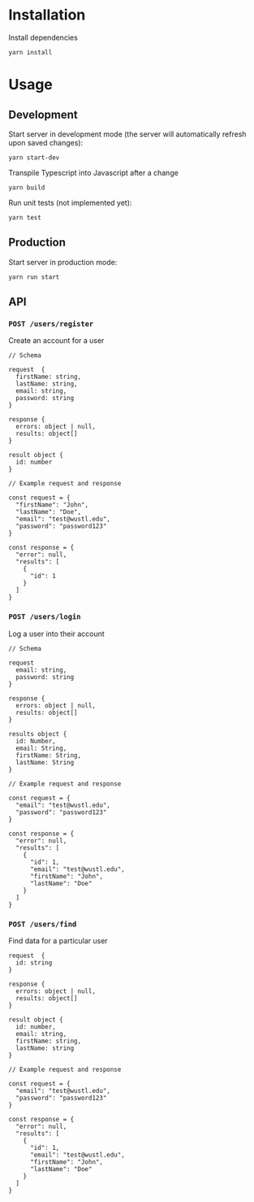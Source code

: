 # Installation

Install dependencies

```yarn install```

# Usage

## Development
Start server in development mode (the server will automatically refresh upon saved changes):

```yarn start-dev```

Transpile Typescript into Javascript after a change

```yarn build```

Run unit tests (not implemented yet):

```yarn test```

## Production
Start server in production mode:

```yarn run start```

## API

### `POST /users/register`

Create an account for a user

```
// Schema

request  {
  firstName: string,
  lastName: string,
  email: string,
  password: string
}

response {
  errors: object | null,
  results: object[]
}

result object {
  id: number
}

// Example request and response

const request = {
  "firstName": "John",
  "lastName": "Doe",
  "email": "test@wustl.edu",
  "password": "password123"
}

const response = {
  "error": null,
  "results": [
    {
      "id": 1
    }
  ]
}
```
### `POST /users/login`

Log a user into their account

```
// Schema

request
  email: string,
  password: string
}

response {
  errors: object | null,
  results: object[]
}

results object {
  id: Number,
  email: String,
  firstName: String,
  lastName: String
}

// Example request and response

const request = {
  "email": "test@wustl.edu",
  "password": "password123"
}

const response = {
  "error": null,
  "results": [
    {
      "id": 1,
      "email": "test@wustl.edu",
      "firstName": "John",
      "lastName": "Doe"
    }
  ]
}
```

### `POST /users/find`

Find data for a particular user

```
request  {
  id: string
}

response {
  errors: object | null,
  results: object[] 
}

result object {
  id: number,
  email: string,
  firstName: string,
  lastName: string
}

// Example request and response

const request = {
  "email": "test@wustl.edu",
  "password": "password123"
}

const response = {
  "error": null,
  "results": [
    {
      "id": 1,
      "email": "test@wustl.edu",
      "firstName": "John",
      "lastName": "Doe"
    }
  ]
}
```

